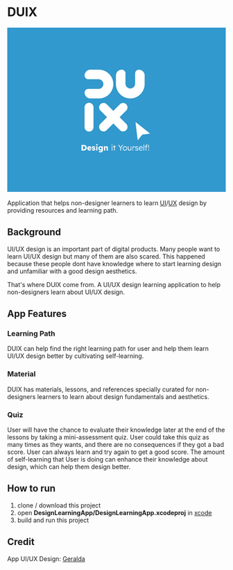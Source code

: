 # DUIX
![](./src-readme/duix-1.png)  

Application that helps non-designer learners to learn [UI](https://en.wikipedia.org/wiki/User_interface_design)/[UX](https://en.wikipedia.org/wiki/User_experience_design) design by providing resources and learning path.

## Background
UI/UX design is an important part of digital products. Many people want to learn UI/UX design but many of them are also scared. This happened because these people dont have knowledge where to start learning design and unfamiliar with a good design aesthetics.

That's where DUIX come from. A UI/UX design learning application to help non-designers learn about UI/UX design.

## App Features
### Learning Path
DUIX can help find the right learning path for user and help them learn UI/UX design better by cultivating self-learning.

### Material
DUIX has materials, lessons, and references specially curated for non-designers learners to learn about design fundamentals and aesthetics.

### Quiz
User will have the chance to evaluate their knowledge later at the end of the lessons by taking a mini-assessment quiz. User could take this quiz as many times as they wants, and there are no consequences if they got a bad score. User can always learn and try again to get a good score. The amount of self-learning that User is doing can enhance their knowledge about design, which can help them design better.

## How to run
1. clone / download this project
2. open **DesignLearningApp/DesignLearningApp.xcodeproj** in [xcode](https://developer.apple.com/xcode/)
3. build and run this project

## Credit
App UI/UX Design: [Geralda](https://instagram.com/geraldacarnelian?igshid=YmMyMTA2M2Y=)